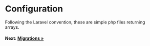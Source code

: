 # Configuration

Following the Laravel convention, these are simple php files returning arrays.

#### Next: [Migrations &raquo;](migrations.md)